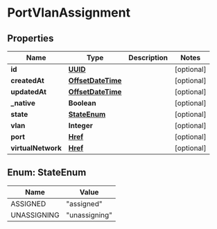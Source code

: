 
# PortVlanAssignment

## Properties
Name | Type | Description | Notes
------------ | ------------- | ------------- | -------------
**id** | [**UUID**](UUID.md) |  |  [optional]
**createdAt** | [**OffsetDateTime**](OffsetDateTime.md) |  |  [optional]
**updatedAt** | [**OffsetDateTime**](OffsetDateTime.md) |  |  [optional]
**_native** | **Boolean** |  |  [optional]
**state** | [**StateEnum**](#StateEnum) |  |  [optional]
**vlan** | **Integer** |  |  [optional]
**port** | [**Href**](Href.md) |  |  [optional]
**virtualNetwork** | [**Href**](Href.md) |  |  [optional]


<a name="StateEnum"></a>
## Enum: StateEnum
Name | Value
---- | -----
ASSIGNED | &quot;assigned&quot;
UNASSIGNING | &quot;unassigning&quot;



